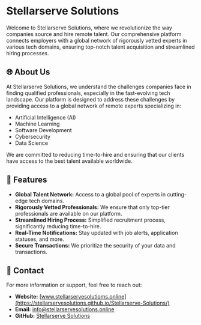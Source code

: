 # Stellarserve Solutions

Welcome to Stellarserve Solutions, where we revolutionize the way companies source and hire remote talent. Our comprehensive platform connects employers with a global network of rigorously vetted experts in various tech domains, ensuring top-notch talent acquisition and streamlined hiring processes.

## 🌐 About Us

At Stellarserve Solutions, we understand the challenges companies face in finding qualified professionals, especially in the fast-evolving tech landscape. Our platform is designed to address these challenges by providing access to a global network of remote experts specializing in:

- Artificial Intelligence (AI)
- Machine Learning
- Software Development
- Cybersecurity
- Data Science

We are committed to reducing time-to-hire and ensuring that our clients have access to the best talent available worldwide.

## 🚀 Features

- **Global Talent Network:** Access to a global pool of experts in cutting-edge tech domains.
- **Rigorously Vetted Professionals:** We ensure that only top-tier professionals are available on our platform.
- **Streamlined Hiring Process:** Simplified recruitment process, significantly reducing time-to-hire.
- **Real-Time Notifications:** Stay updated with job alerts, application statuses, and more.
- **Secure Transactions:** We prioritize the security of your data and transactions.

## 📧 Contact

For more information or support, feel free to reach out:

- **Website:** [www.stellarservesolutioms.online](https://stellarservesolutions.github.io/Stellarserve-Solutions/)
- **Email:** [info@stellarservesolutions.online](mailto:iuwadukunze@gmail.com)
- **GitHub:** [Stellarserve Solutions](https://github.com/stellarservesolutions/Stellarserve-Solutions/)

